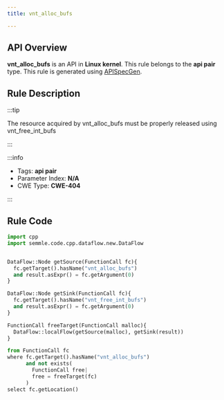 ```yaml
---
title: vnt_alloc_bufs

---
```



## API Overview
**vnt_alloc_bufs** is an API in **Linux kernel**. This rule belongs to the **api pair** type. This rule is generated using [APISpecGen](../../tools/APISpecGen).
## Rule Description

:::tip

The resource acquired by vnt_alloc_bufs must be properly released using vnt_free_int_bufs

:::

:::info

- Tags: **api pair**
- Parameter Index: **N/A**
- CWE Type: **CWE-404**

:::

## Rule Code
```python
import cpp
import semmle.code.cpp.dataflow.new.DataFlow


DataFlow::Node getSource(FunctionCall fc){
  fc.getTarget().hasName("vnt_alloc_bufs")
  and result.asExpr() = fc.getArgument(0)
}

DataFlow::Node getSink(FunctionCall fc){
  fc.getTarget().hasName("vnt_free_int_bufs")
  and result.asExpr() = fc.getArgument(0)
}

FunctionCall freeTarget(FunctionCall malloc){
  DataFlow::localFlow(getSource(malloc), getSink(result))
}

from FunctionCall fc
where fc.getTarget().hasName("vnt_alloc_bufs")
      and not exists(
        FunctionCall free| 
        free = freeTarget(fc)
      )
select fc.getLocation()

    
```